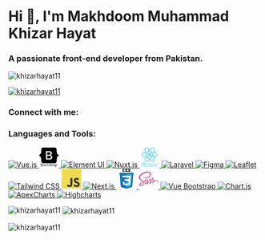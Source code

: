 <h1 align="left">Hi 👋, I'm Makhdoom Muhammad Khizar Hayat</h1>
<h3 align="left">A passionate front-end developer from Pakistan.</h3>

<p align="left"> <img src="https://komarev.com/ghpvc/?username=khizarhayat11&label=Profile%20views&color=0e75b6&style=flat" alt="khizarhayat11" /> </p>

<p align="left"> <a href="https://github.com/ryo-ma/github-profile-trophy"><img src="https://github-profile-trophy.vercel.app/?username=khizarhayat11" alt="khizarhayat11" /></a> </p>

<h3 align="left">Connect with me:</h3>
<p align="left">
</p>

<h3 align="left">Languages and Tools:</h3>
<p align="left">
    <a href="https://vuejs.org" target="_blank" rel="noreferrer">
        <img src="https://vuejs.org/images/logo.png" alt="Vue.js" width="40" height="40"/>
    </a>
    <a href="https://getbootstrap.com" target="_blank" rel="noreferrer">
        <img src="https://raw.githubusercontent.com/devicons/devicon/master/icons/bootstrap/bootstrap-plain-wordmark.svg" alt="Bootstrap" width="40" height="40"/>
    </a>
    <a href="https://element.eleme.io" target="_blank" rel="noreferrer">
        <img src="https://seeklogo.com/images/E/element-ui-logo-A640D7E503-seeklogo.com.png" alt="Element UI" width="40" height="40"/>
    </a>
    <a href="https://nuxtjs.org" target="_blank" rel="noreferrer">
        <img src="https://s3-alpha.figma.com/profile/bbc5586a-c675-4ff4-90d0-d56b4d075671"  alt="Nuxt.js" width="40" height="40"/>
    </a>
    <a href="https://reactjs.org/" target="_blank" rel="noreferrer">
        <img src="https://raw.githubusercontent.com/devicons/devicon/master/icons/react/react-original-wordmark.svg" alt="React" width="40" height="40"/>
    </a>
    <a href="https://laravel.com/" target="_blank" rel="noreferrer">
        <img src="https://laravel.com/img/logotype.min.svg" alt="Laravel" width="40" height="40"/>
    </a>
    <a href="https://www.figma.com" target="_blank" rel="noreferrer">
        <img src="https://cdn.iconscout.com/icon/free/png-512/free-figma-3521426-2944870.png?f=webp&w=256" alt="Figma" width="40" height="40"/>
    </a>
    <a href="https://leafletjs.com" target="_blank" rel="noreferrer">
        <img src="https://leafletjs.com/docs/images/logo.png" alt="Leaflet" width="40" height="40"/>
    </a>
  <a href="https://tailwindcss.com" target="_blank" rel="noreferrer">
        <img src="https://cdn.iconscout.com/icon/free/png-512/free-tailwind-css-5285308-4406745.png?f=webp&w=256" alt="Tailwind CSS" width="40" height="40"/>
    </a>
    <a href="https://developer.mozilla.org/en-US/docs/Web/JavaScript" target="_blank" rel="noreferrer">
        <img src="https://raw.githubusercontent.com/devicons/devicon/master/icons/javascript/javascript-original.svg" alt="JavaScript" width="40" height="40"/>
    </a>
    <a href="https://nextjs.org" target="_blank" rel="noreferrer">
        <img src="https://nextjs.org/static/favicon/favicon-32x32.png" alt="Next.js" width="40" height="40"/>
    </a>
    <a href="https://www.w3.org/Style/CSS/Overview.en.html" target="_blank" rel="noreferrer">
        <img src="https://raw.githubusercontent.com/devicons/devicon/master/icons/css3/css3-original-wordmark.svg" alt="CSS" width="40" height="40"/>
    </a>
    <a href="https://sass-lang.com" target="_blank" rel="noreferrer">
        <img src="https://raw.githubusercontent.com/devicons/devicon/master/icons/sass/sass-original.svg" alt="SCSS" width="40" height="40"/>
    </a>
    <a href="https://bootstrap-vue.org" target="_blank" rel="noreferrer">
        <img src="https://bootstrap-vue.org/_nuxt/icons/icon.4f7376.png" alt="Vue Bootstrap" width="40" height="40"/>
    </a>
    <a href="https://www.chartjs.org" target="_blank" rel="noreferrer">
        <img src="https://www.chartjs.org/img/favicon/favicon-32x32.png" alt="Chart.js" width="40" height="40"/>
    </a>
    <a href="https://apexcharts.com" target="_blank" rel="noreferrer">
        <img src="https://apexcharts.com/media/favicon.png" alt="ApexCharts" width="40" height="40"/>
    </a>
    <a href="https://www.highcharts.com" target="_blank" rel="noreferrer">
        <img src="https://www.highcharts.com/favicon.ico" alt="Highcharts" width="40" height="40"/>
    </a>
</p>

<p><img align="left" src="https://github-readme-stats.vercel.app/api/top-langs?username=khizarhayat11&show_icons=true&locale=en&layout=compact" alt="khizarhayat11" /></p>

<p>&nbsp;<img align="center" src="https://github-readme-stats.vercel.app/api?username=khizarhayat11&show_icons=true&locale=en" alt="khizarhayat11" /> </p>

<p><img align="center" src="https://github-readme-streak-stats.herokuapp.com/?user=khizarhayat11&" alt="khizarhayat11" /></p>
